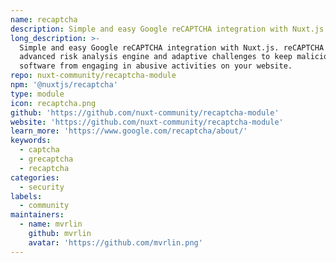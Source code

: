 ```yaml
---
name: recaptcha
description: Simple and easy Google reCAPTCHA integration with Nuxt.js
long_description: >-
  Simple and easy Google reCAPTCHA integration with Nuxt.js. reCAPTCHA uses an
  advanced risk analysis engine and adaptive challenges to keep malicious
  software from engaging in abusive activities on your website.
repo: nuxt-community/recaptcha-module
npm: '@nuxtjs/recaptcha'
type: module
icon: recaptcha.png
github: 'https://github.com/nuxt-community/recaptcha-module'
website: 'https://github.com/nuxt-community/recaptcha-module'
learn_more: 'https://www.google.com/recaptcha/about/'
keywords:
  - captcha
  - grecaptcha
  - recaptcha
categories:
  - security
labels:
  - community
maintainers:
  - name: mvrlin
    github: mvrlin
    avatar: 'https://github.com/mvrlin.png'
---
```

